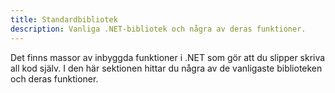 ```yaml
---
title: Standardbibliotek
description: Vanliga .NET-bibliotek och några av deras funktioner.
---
```


Det finns massor av inbyggda funktioner i .NET som gör att du slipper skriva all kod själv. I den här sektionen hittar du några av de vanligaste biblioteken och deras funktioner.